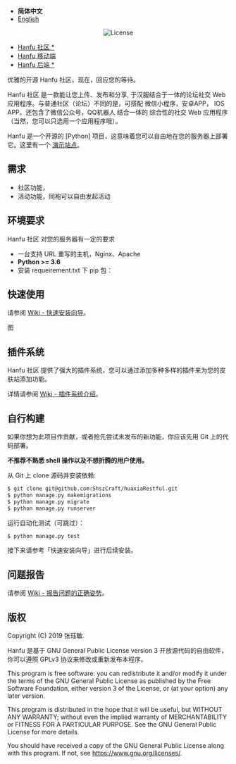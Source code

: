 - <b>简体中文</b>
- [English]()

<p align="center">
    <img src="https://poser.pugx.org/printempw/blessing-skin-server/license" alt="License">
</p>


* [Hanfu 社区 *](https://github.com/ShszCraft/HanfuForum)
* [Hanfu 移动端](https://github.com/ShszCraft/HanfuApp)
* [Hanfu 后端 *](https://github.com/ShszCraft/HanfuRestful/)



优雅的开源 Hanfu 社区，现在，回应您的等待。

Hanfu 社区 是一款能让您上传、发布和分享, 于汉服结合于一体的论坛社交 Web 应用程序。与普通社区（论坛）不同的是，可搭配 微信小程序，安卓APP， IOS APP。还包含了微信公众号，QQ机器人 结合一体的 综合性的社交 Web 应用程序（当然，您可以只选用一个应用程序哦）。

Hanfu 是一个开源的 [Python] 项目，这意味着您可以自由地在您的服务器上部署它。这里有一个 [演示站点](http://www.vdjango.net/)。

需求
-----------
- 社区功能，
- 活动功能，同袍可以自由发起活动

环境要求
-----------
Hanfu 社区 对您的服务器有一定的要求

- 一台支持 URL 重写的主机，Nginx、Apache
- **Python >= 3.6**
- 安装 requeirement.txt 下 pip 包：


快速使用
-----------
请参阅 [Wiki - 快速安装向导]()。

图

插件系统
------------

Hanfu 社区 提供了强大的插件系统，您可以通过添加多种多样的插件来为您的皮肤站添加功能。

详情请参阅 [Wiki - 插件系统介绍]()。

自行构建
------------
如果你想为此项目作贡献，或者抢先尝试未发布的新功能，你应该先用 Git 上的代码部署。

**不推荐不熟悉 shell 操作以及不想折腾的用户使用。**

从 Git 上 clone 源码并安装依赖:

```bash
$ git clone git@github.com:ShszCraft/huaxiaRestful.git
$ python manage.py makemigrations
$ python manage.py migrate
$ python manage.py runserver
```

运行自动化测试（可跳过）：

```bash
$ python manage.py test
```

接下来请参考「快速安装向导」进行后续安装。

问题报告
------------
请参阅 [Wiki - 报告问题的正确姿势]()。

版权
------------
Copyright (C) 2019 张珏敏.

>>>
Hanfu 是基于 GNU General Public License version 3 开放源代码的自由软件，你可以遵照 GPLv3 协议来修改或重新发布本程序。
>>>

This program is free software: you can redistribute it and/or modify
it under the terms of the GNU General Public License as published by
the Free Software Foundation, either version 3 of the License, or
(at your option) any later version.

This program is distributed in the hope that it will be useful,
but WITHOUT ANY WARRANTY; without even the implied warranty of
MERCHANTABILITY or FITNESS FOR A PARTICULAR PURPOSE.  See the
GNU General Public License for more details.

You should have received a copy of the GNU General Public License
along with this program.  If not, see <https://www.gnu.org/licenses/>.

